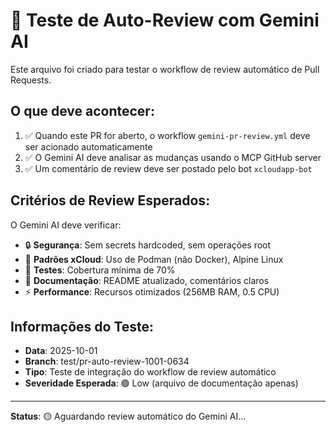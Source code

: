 # 🧪 Teste de Auto-Review com Gemini AI

Este arquivo foi criado para testar o workflow de review automático de Pull Requests.

## O que deve acontecer:

1. ✅ Quando este PR for aberto, o workflow `gemini-pr-review.yml` deve ser acionado automaticamente
2. ✅ O Gemini AI deve analisar as mudanças usando o MCP GitHub server
3. ✅ Um comentário de review deve ser postado pelo bot `xcloudapp-bot`

## Critérios de Review Esperados:

O Gemini AI deve verificar:
- 🔒 **Segurança**: Sem secrets hardcoded, sem operações root
- 🐳 **Padrões xCloud**: Uso de Podman (não Docker), Alpine Linux
- 🧪 **Testes**: Cobertura mínima de 70%
- 📝 **Documentação**: README atualizado, comentários claros
- ⚡ **Performance**: Recursos otimizados (256MB RAM, 0.5 CPU)

## Informações do Teste:

- **Data**: 2025-10-01
- **Branch**: test/pr-auto-review-1001-0634
- **Tipo**: Teste de integração do workflow de review automático
- **Severidade Esperada**: 🟢 Low (arquivo de documentação apenas)

---

**Status**: 🟡 Aguardando review automático do Gemini AI...
